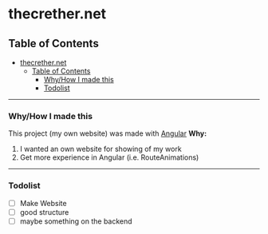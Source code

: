 thecrether.net
======

## Table of Contents

- [thecrether.net](#thecrethernet)
  - [Table of Contents](#table-of-contents)
    - [Why/How I made this](#whyhow-i-made-this)
    - [Todolist](#todolist)

---

### Why/How I made this

This project (my own website) was made with [Angular][1]
**Why:**
1. I wanted an own website for showing of my work
2. Get more experience in Angular (i.e. RouteAnimations)

---

### Todolist

- [ ] Make Website
- [ ] good structure
- [ ] maybe something on the backend

[1]: https://angular.io
